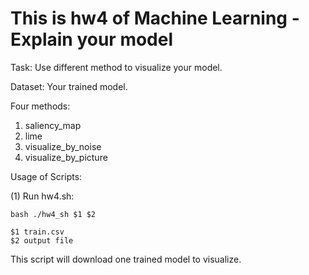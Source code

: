 # This is hw4 of Machine Learning - Explain your model

Task: Use different method to visualize your model.

Dataset: Your trained model.


Four methods:
1. saliency_map
2. lime
3. visualize_by_noise
4. visualize_by_picture

Usage of Scripts:

(1) Run hw4.sh:

    bash ./hw4_sh $1 $2 
    
    $1 train.csv
    $2 output file


This script will download one trained model to visualize.
